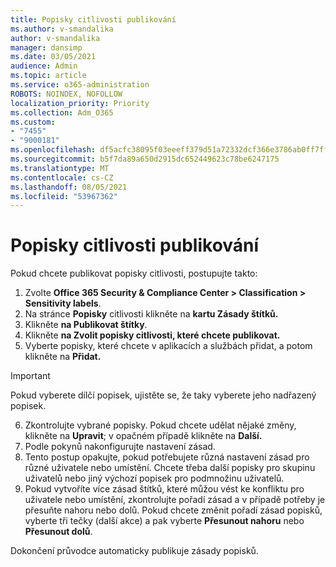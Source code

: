 ```yaml
---
title: Popisky citlivosti publikování
ms.author: v-smandalika
author: v-smandalika
manager: dansimp
ms.date: 03/05/2021
audience: Admin
ms.topic: article
ms.service: o365-administration
ROBOTS: NOINDEX, NOFOLLOW
localization_priority: Priority
ms.collection: Adm_O365
ms.custom:
- "7455"
- "9000181"
ms.openlocfilehash: df5acfc38095f03eeeff379d51a72332dcf366e3786ab0ff7ffcd655cbafd1cf
ms.sourcegitcommit: b5f7da89a650d2915dc652449623c78be6247175
ms.translationtype: MT
ms.contentlocale: cs-CZ
ms.lasthandoff: 08/05/2021
ms.locfileid: "53967362"
---
```

# <a name="publish-sensitivity-labels"></a>Popisky citlivosti publikování

Pokud chcete publikovat popisky citlivosti, postupujte takto:

1. Zvolte **Office 365 Security & Compliance Center > Classification > Sensitivity labels**.
2. Na stránce **Popisky** citlivosti klikněte na **kartu Zásady štítků.**
3. Klikněte **na Publikovat štítky**.
4. Klikněte **na Zvolit popisky citlivosti, které chcete publikovat.** 
5. Vyberte popisky, které chcete v aplikacích a službách přidat, a potom klikněte na **Přidat.**
> [!IMPORTANT]
> Pokud vyberete dílčí popisek, ujistěte se, že taky vyberete jeho nadřazený popisek.
6. Zkontrolujte vybrané popisky. Pokud chcete udělat nějaké změny, klikněte na **Upravit**; v opačném případě klikněte na **Další.**
7. Podle pokynů nakonfigurujte nastavení zásad.
8. Tento postup opakujte, pokud potřebujete různá nastavení zásad pro různé uživatele nebo umístění. Chcete třeba další popisky pro skupinu uživatelů nebo jiný výchozí popisek pro podmnožinu uživatelů.
9. Pokud vytvoříte více zásad štítků, které můžou vést ke konfliktu pro uživatele nebo umístění, zkontrolujte pořadí zásad a v případě potřeby je přesuňte nahoru nebo dolů. Pokud chcete změnit pořadí zásad popisků, vyberte tři tečky (další akce) a pak vyberte **Přesunout nahoru** nebo **Přesunout dolů**.

Dokončení průvodce automaticky publikuje zásady popisků.

